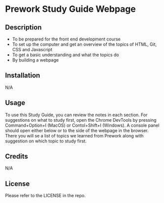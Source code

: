 # Prework Study Guide Webpage

## Description

- To be prepared for the front end development course
- To set up the computer and get an overview of the topics of HTML, Git, CSS and Javascript
- To get a basic understanding and what the topics do
- By building a webpage

## Installation

N/A

## Usage

To use this Study Guide, you can review the notes in each section. For suggestions on what to study first, open the Chrome DevTools by pressing Command+Option+I (MacOS) or Contol+Shift+I (Windows). A console panel should open either below or to the side of the webpage in the browser. There you will se a list of topics we learned from Prework along with suggestion on which topic to study first.

## Credits

N/A

## License

Please refer to the LICENSE in the repo.
